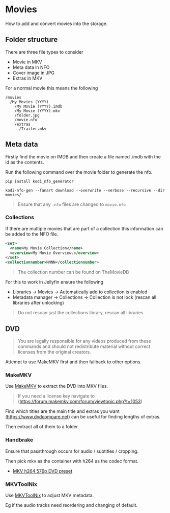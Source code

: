 <!--
SPDX-FileCopyrightText: Andrew Hayzen <ahayzen@gmail.com>

SPDX-License-Identifier: MPL-2.0
-->

# Movies

How to add and convert movies into the storage.

## Folder structure

There are three file types to consider

* Movie in MKV
* Meta data in NFO
* Cover image in JPG
* Extras in MKV

For a normal movie this means the following

```
/movies
  /My Movies (YYYY)
    /My Movie (YYYY).imdb
    /My Movie (YYYY).mkv
    /folder.jpg
    /movie.nfo
    /extras
      /Trailer.mkv
```

## Meta data

Firstly find the movie on IMDB and then create a file named .imdb with the id as the contents.

Run the following command over the movie folder to generate the nfo.

```console
pip install kodi_nfo_generator

kodi-nfo-gen --fanart download --overwrite --verbose --recursive --dir movies/
```

> Ensure that any `.nfo` files are changed to `movie.nfo`

### Collections

If there are multiple movies that are part of a collection this information can be added to the NFO file.

```xml
<set>
  <name>My Movie Collection</name>
  <overview>My Movie Overview.</overview>
</set>
<collectionnumber>NNNN</collectionnumber>
```

> The collection number can be found on TheMovieDB

For this to work in Jellyfin ensure the following

  * Libraries -> Movies -> Automatically add to collection is enabled
  * Metadata manager -> Collections -> Collection is not lock (rescan all libraries after unlocking)

> Do not rescan just the collections library, rescan all libraries

## DVD

> You are legally responsible for any videos produced from these commands and should not redistribute material without correct licenses from the original creators.

Attempt to use MakeMKV first and then fallback to other options.

### MakeMKV

Use [MakeMKV](https://flathub.org/apps/com/makemkv/MakeMKV) to extract the DVD into MKV files.

> If you need a license key navigate to (https://forum.makemkv.com/forum/viewtopic.php?t=1053)

Find which titles are the main title and extras you want (https://www.dvdcompare.net) can be useful for finding lengths of extras.

Then extract all of them to a folder.

### Handbrake

Ensure that passthrough occurs for audio / subtitles / cropping.

Then pick mkv as the container with h264 as the codec format.

  * [MKV h264 576p DVD preset](./handbrake_dvd_h264_mkv_passthrough_576p25.json)

### MKVToolNix

Use [MKVToolNix](https://flathub.org/apps/org.bunkus.mkvtoolnix-gui) to adjust MKV metadata.

Eg if the audio tracks need reordering and changing of default.

